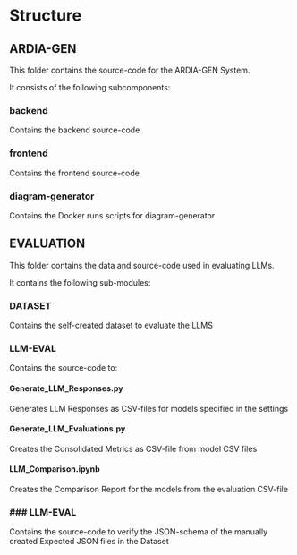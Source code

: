 
# Structure

## ARDIA-GEN
This folder contains the source-code for the ARDIA-GEN System.

It consists of the following subcomponents:
### backend
Contains the backend source-code
### frontend
Contains the frontend source-code
### diagram-generator
Contains the Docker runs scripts for diagram-generator

## EVALUATION
This folder contains the data and source-code used in evaluating LLMs.

It contains the following sub-modules:
 
### DATASET
Contains the self-created dataset to evaluate the LLMS
 
### LLM-EVAL
Contains the source-code to:
#### Generate_LLM_Responses.py
Generates LLM Responses as CSV-files for models specified in the settings
#### Generate_LLM_Evaluations.py
Creates the Consolidated Metrics as CSV-file from model CSV files 
#### LLM_Comparison.ipynb
Creates the Comparison Report for the models from the evaluation CSV-file

### ### LLM-EVAL
Contains the source-code to verify the JSON-schema of the manually created Expected JSON files in the Dataset
